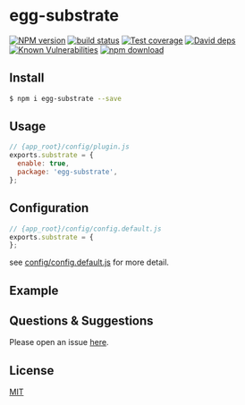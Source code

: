 # egg-substrate

[![NPM version][npm-image]][npm-url]
[![build status][travis-image]][travis-url]
[![Test coverage][codecov-image]][codecov-url]
[![David deps][david-image]][david-url]
[![Known Vulnerabilities][snyk-image]][snyk-url]
[![npm download][download-image]][download-url]

[npm-image]: https://img.shields.io/npm/v/egg-substrate.svg?style=flat-square
[npm-url]: https://npmjs.org/package/egg-substrate
[travis-image]: https://img.shields.io/travis/eggjs/egg-substrate.svg?style=flat-square
[travis-url]: https://travis-ci.org/eggjs/egg-substrate
[codecov-image]: https://img.shields.io/codecov/c/github/eggjs/egg-substrate.svg?style=flat-square
[codecov-url]: https://codecov.io/github/eggjs/egg-substrate?branch=master
[david-image]: https://img.shields.io/david/eggjs/egg-substrate.svg?style=flat-square
[david-url]: https://david-dm.org/eggjs/egg-substrate
[snyk-image]: https://snyk.io/test/npm/egg-substrate/badge.svg?style=flat-square
[snyk-url]: https://snyk.io/test/npm/egg-substrate
[download-image]: https://img.shields.io/npm/dm/egg-substrate.svg?style=flat-square
[download-url]: https://npmjs.org/package/egg-substrate

<!--
Description here.
-->

## Install

```bash
$ npm i egg-substrate --save
```

## Usage

```js
// {app_root}/config/plugin.js
exports.substrate = {
  enable: true,
  package: 'egg-substrate',
};
```

## Configuration

```js
// {app_root}/config/config.default.js
exports.substrate = {
};
```

see [config/config.default.js](config/config.default.js) for more detail.

## Example

<!-- example here -->

## Questions & Suggestions

Please open an issue [here](https://github.com/eggjs/egg/issues).

## License

[MIT](LICENSE)
